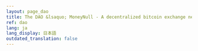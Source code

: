 ```yaml
---
layout: page_dao
title: The DAO &lsaquo; MoneyNull - A decentralized bitcoin exchange network
ref: dao
lang: ja
lang_display: 日本語
outdated_translation: false
---
```

